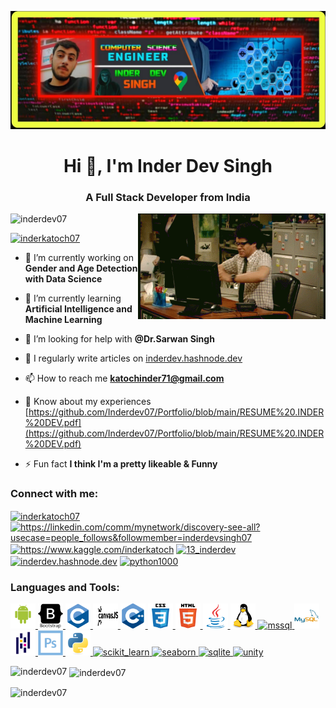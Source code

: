 ![logo](https://github.com/Inderdev07/Inderdev07/blob/main/WhatsApp%20Image%202023-04-26%20at%2010.22.54.jpg) 
<h1 align="center">Hi 👋, I'm Inder Dev Singh</h1>
<h3 align="center">A Full Stack Developer from India</h3>
<img align="right" alt="coding" width="300" src="https://github.com/Inderdev07/Inderdev07/blob/main/QRUB.gif">
<p align="left"> <img src="https://komarev.com/ghpvc/?username=inderdev07&label=Profile%20views&color=0e75b6&style=flat" alt="inderdev07" /> </p>
<p align="left"> <a href="https://twitter.com/inderkatoch07" target="blank"><img src="https://img.shields.io/twitter/follow/inderkatoch07?logo=twitter&style=for-the-badge" alt="inderkatoch07" /></a> </p>

- 🔭 I’m currently working on **Gender and Age Detection with Data Science**

- 🌱 I’m currently learning **Artificial Intelligence and Machine Learning**

- 🤝 I’m looking for help with **@Dr.Sarwan Singh**

- 📝 I regularly write articles on [inderdev.hashnode.dev](inderdev.hashnode.dev)

- 📫 How to reach me **katochinder71@gmail.com**

- 📄 Know about my experiences [https://github.com/Inderdev07/Portfolio/blob/main/RESUME%20.INDER%20DEV.pdf](https://github.com/Inderdev07/Portfolio/blob/main/RESUME%20.INDER%20DEV.pdf)

- ⚡ Fun fact **I think I'm a pretty likeable & Funny**

<h3 align="left">Connect with me:</h3>
<p align="left">
<a href="https://twitter.com/inderkatoch07" target="blank"><img align="center" src="https://raw.githubusercontent.com/rahuldkjain/github-profile-readme-generator/master/src/images/icons/Social/twitter.svg" alt="inderkatoch07" height="30" width="40" /></a>
<a href="https://linkedin.com/in/https://linkedin.com/comm/mynetwork/discovery-see-all?usecase=people_follows&followmember=inderdevsingh07" target="blank"><img align="center" src="https://raw.githubusercontent.com/rahuldkjain/github-profile-readme-generator/master/src/images/icons/Social/linked-in-alt.svg" alt="https://linkedin.com/comm/mynetwork/discovery-see-all?usecase=people_follows&followmember=inderdevsingh07" height="30" width="40" /></a>
<a href="https://kaggle.com/https://www.kaggle.com/inderkatoch" target="blank"><img align="center" src="https://raw.githubusercontent.com/rahuldkjain/github-profile-readme-generator/master/src/images/icons/Social/kaggle.svg" alt="https://www.kaggle.com/inderkatoch" height="30" width="40" /></a>
<a href="https://instagram.com/13_inderdev" target="blank"><img align="center" src="https://raw.githubusercontent.com/rahuldkjain/github-profile-readme-generator/master/src/images/icons/Social/instagram.svg" alt="13_inderdev" height="30" width="40" /></a>
<a href="https://hashnode.com/inderdev.hashnode.dev" target="blank"><img align="center" src="https://raw.githubusercontent.com/rahuldkjain/github-profile-readme-generator/master/src/images/icons/Social/hashnode.svg" alt="inderdev.hashnode.dev" height="30" width="40" /></a>
<a href="https://www.youtube.com/c/python1000" target="blank"><img align="center" src="https://raw.githubusercontent.com/rahuldkjain/github-profile-readme-generator/master/src/images/icons/Social/youtube.svg" alt="python1000" height="30" width="40" /></a>
</p>

<h3 align="left">Languages and Tools:</h3>
<p align="left"> <a href="https://developer.android.com" target="_blank" rel="noreferrer"> <img src="https://raw.githubusercontent.com/devicons/devicon/master/icons/android/android-original-wordmark.svg" alt="android" width="40" height="40"/> </a> <a href="https://getbootstrap.com" target="_blank" rel="noreferrer"> <img src="https://raw.githubusercontent.com/devicons/devicon/master/icons/bootstrap/bootstrap-plain-wordmark.svg" alt="bootstrap" width="40" height="40"/> </a> <a href="https://www.cprogramming.com/" target="_blank" rel="noreferrer"> <img src="https://raw.githubusercontent.com/devicons/devicon/master/icons/c/c-original.svg" alt="c" width="40" height="40"/> </a> <a href="https://canvasjs.com" target="_blank" rel="noreferrer"> <img src="https://raw.githubusercontent.com/Hardik0307/Hardik0307/master/assets/canvasjs-charts.svg" alt="canvasjs" width="40" height="40"/> </a> <a href="https://www.w3schools.com/cpp/" target="_blank" rel="noreferrer"> <img src="https://raw.githubusercontent.com/devicons/devicon/master/icons/cplusplus/cplusplus-original.svg" alt="cplusplus" width="40" height="40"/> </a> <a href="https://www.w3schools.com/css/" target="_blank" rel="noreferrer"> <img src="https://raw.githubusercontent.com/devicons/devicon/master/icons/css3/css3-original-wordmark.svg" alt="css3" width="40" height="40"/> </a> <a href="https://www.w3.org/html/" target="_blank" rel="noreferrer"> <img src="https://raw.githubusercontent.com/devicons/devicon/master/icons/html5/html5-original-wordmark.svg" alt="html5" width="40" height="40"/> </a> <a href="https://www.java.com" target="_blank" rel="noreferrer"> <img src="https://raw.githubusercontent.com/devicons/devicon/master/icons/java/java-original.svg" alt="java" width="40" height="40"/> </a> <a href="https://www.linux.org/" target="_blank" rel="noreferrer"> <img src="https://raw.githubusercontent.com/devicons/devicon/master/icons/linux/linux-original.svg" alt="linux" width="40" height="40"/> </a> <a href="https://www.microsoft.com/en-us/sql-server" target="_blank" rel="noreferrer"> <img src="https://www.svgrepo.com/show/303229/microsoft-sql-server-logo.svg" alt="mssql" width="40" height="40"/> </a> <a href="https://www.mysql.com/" target="_blank" rel="noreferrer"> <img src="https://raw.githubusercontent.com/devicons/devicon/master/icons/mysql/mysql-original-wordmark.svg" alt="mysql" width="40" height="40"/> </a> <a href="https://pandas.pydata.org/" target="_blank" rel="noreferrer"> <img src="https://raw.githubusercontent.com/devicons/devicon/2ae2a900d2f041da66e950e4d48052658d850630/icons/pandas/pandas-original.svg" alt="pandas" width="40" height="40"/> </a> <a href="https://www.photoshop.com/en" target="_blank" rel="noreferrer"> <img src="https://raw.githubusercontent.com/devicons/devicon/master/icons/photoshop/photoshop-line.svg" alt="photoshop" width="40" height="40"/> </a> <a href="https://www.python.org" target="_blank" rel="noreferrer"> <img src="https://raw.githubusercontent.com/devicons/devicon/master/icons/python/python-original.svg" alt="python" width="40" height="40"/> </a> <a href="https://scikit-learn.org/" target="_blank" rel="noreferrer"> <img src="https://upload.wikimedia.org/wikipedia/commons/0/05/Scikit_learn_logo_small.svg" alt="scikit_learn" width="40" height="40"/> </a> <a href="https://seaborn.pydata.org/" target="_blank" rel="noreferrer"> <img src="https://seaborn.pydata.org/_images/logo-mark-lightbg.svg" alt="seaborn" width="40" height="40"/> </a> <a href="https://www.sqlite.org/" target="_blank" rel="noreferrer"> <img src="https://www.vectorlogo.zone/logos/sqlite/sqlite-icon.svg" alt="sqlite" width="40" height="40"/> </a> <a href="https://unity.com/" target="_blank" rel="noreferrer"> <img src="https://www.vectorlogo.zone/logos/unity3d/unity3d-icon.svg" alt="unity" width="40" height="40"/> </a> </p>

<p><img align="left" src="https://github-readme-stats.vercel.app/api/top-langs?username=inderdev07&show_icons=true&locale=en&layout=compact" alt="inderdev07" /></p>

<p>&nbsp;<img align="center" src="https://github-readme-stats.vercel.app/api?username=inderdev07&show_icons=true&locale=en" alt="inderdev07" /></p>

<p><img align="center" src="https://github-readme-streak-stats.herokuapp.com/?user=inderdev07&" alt="inderdev07" /></p>
